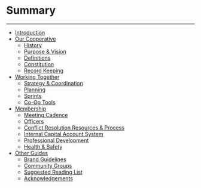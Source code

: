# Summary

---

- [Introduction](./introduction.md)
- [Our Cooperative](./tbd_coop.md)
  - [History](./history.md)
  - [Purpose & Vision](./purpose_vision.md)
  - [Definitions](./definitions.md)
  - [Constitution]()
  - [Record Keeping](./records.md)
- [Working Together]()
  - [Strategy & Coordination](./strategy_coordination.md)
  - [Planning]()
  - [Sprints]()
  - [Co-Op Tools](./tools.md)
- [Membership](./membership.md)
  - [Meeting Cadence](./meeting_cadence.md)
  - [Officers](./officers.md)
  - [Conflict Resolution Resources & Process]()
  - [Internal Capital Account System](./capital_account.md)
  - [Professional Development]()
  - [Health & Safety]()
- [Other Guides]()
  - [Brand Guidelines](./brand_guidelines.md)
  - [Community Groups](./community_groups.md)
  - [Suggested Reading List](./suggested_reading.md)
  - [Acknowledgements](./acknowledgements.md)
